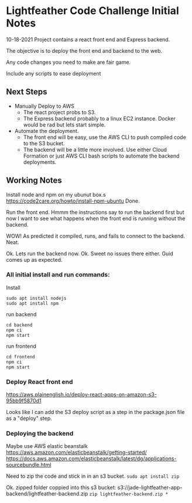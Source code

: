 # Lightfeather Code Challenge Initial Notes
10-18-2021
Project contains a react front end and Express backend.

The objective is to deploy the front end and backend to the web.

Any code changes you need to make are fair game.

Include any scripts to ease deployment

## Next Steps

* Manually Deploy to AWS
  * The react project probs to S3.
  * The Express backend probably to a linux EC2 instance. Docker would be rad but lets start simple.
* Automate the deployment. 
  * The front end will be easy, use the AWS CLI to push compiled code to the S3 bucket.
  * The backend will be a little more involved. Use either Cloud Formation or just AWS CLI bash scripts to automate the backend deployments.

## Working Notes
Install node and npm on my ubunut box.s
https://code2care.org/howto/install-npm-ubuntu
Done.

Run the front end.
Hmmm the instructions say to run the backend first but now I want to see what happens when the front end is running without the backend.

WOW! As predicted it compiled, runs, and fails to connect to the backend. Neat.

Ok. Lets run the backend now.
Ok. Sweet no issues there either. Guid comes up as expected.


### All initial install and run commands:
Install
```
sudo apt install nodejs
sudo apt install npm
```

run backend
```
cd backend
npm ci
npm start
```

run frontend
```
cd frontend
npm ci
npm start
```

### Deploy React front end
https://aws.plainenglish.io/deploy-react-apps-on-amazon-s3-95bb9f5870d1

Looks like I can add the S3 deploy script as a step in the package.json file as a "deploy" step.


### Deploying the backend
Maybe use AWS elastic beanstalk
https://aws.amazon.com/elasticbeanstalk/getting-started/
https://docs.aws.amazon.com/elasticbeanstalk/latest/dg/applications-sourcebundle.html

Need to zip the code and stick in in an s3 bucket.
`sudo apt install zip`

Ok. zipped folder coppied into this s3 bucket:
s3://jade-lightfeather-app-backend/lightfeather-backend.zip
`zip lightfeather-backend.zip *`